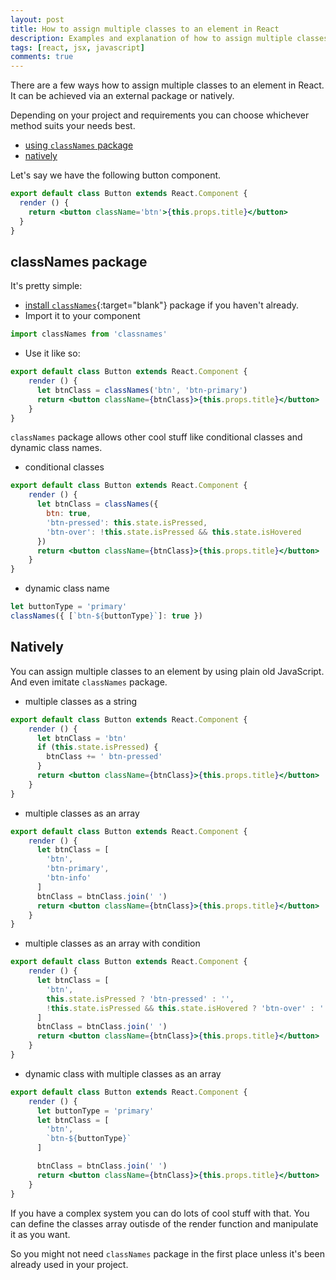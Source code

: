 ```yaml
---
layout: post
title: How to assign multiple classes to an element in React
description: Examples and explanation of how to assign multiple classes to an element in React
tags: [react, jsx, javascript]
comments: true
---
```


There are a few ways how to assign multiple classes to an element in React. It can be achieved via an external package or natively.

Depending on your project and requirements you can choose whichever method suits your needs best.

* [using `classNames` package](#classnames-package)
* [natively](#natively)

Let's say we have the following button component.

```jsx
export default class Button extends React.Component {
  render () {
    return <button className='btn'>{this.props.title}</button>
  }
}
```

## classNames package
It's pretty simple:
* [install `classNames`](https://github.com/JedWatson/classnames#classnames){:target="blank"} package if you haven't already.
* Import it to your component
```javascript
import classNames from 'classnames'
```
* Use it like so:
```jsx
export default class Button extends React.Component {
    render () {
      let btnClass = classNames('btn', 'btn-primary')
      return <button className={btnClass}>{this.props.title}</button>
    }
}
```

`classNames` package allows other cool stuff like conditional classes and dynamic class names.
* conditional classes
```jsx
export default class Button extends React.Component {
    render () {
      let btnClass = classNames({
        btn: true,
        'btn-pressed': this.state.isPressed,
        'btn-over': !this.state.isPressed && this.state.isHovered
      })
      return <button className={btnClass}>{this.props.title}</button>
    }
}
```
* dynamic class name
```jsx
let buttonType = 'primary'
classNames({ [`btn-${buttonType}`]: true })
```

## Natively
You can assign multiple classes to an element by using plain old JavaScript. And even imitate `classNames` package.

* multiple classes as a string
```jsx
export default class Button extends React.Component {
    render () {
      let btnClass = 'btn'
      if (this.state.isPressed) {
        btnClass += ' btn-pressed'
      }
      return <button className={btnClass}>{this.props.title}</button>
    }
}
```
* multiple classes as an array
```jsx
export default class Button extends React.Component {
    render () {
      let btnClass = [
        'btn',
        'btn-primary',
        'btn-info'
      ]
      btnClass = btnClass.join(' ')
      return <button className={btnClass}>{this.props.title}</button>
    }
}
```
* multiple classes as an array with condition
```jsx
export default class Button extends React.Component {
    render () {
      let btnClass = [
        'btn',
        this.state.isPressed ? 'btn-pressed' : '',
        !this.state.isPressed && this.state.isHovered ? 'btn-over' : ''
      ]
      btnClass = btnClass.join(' ')
      return <button className={btnClass}>{this.props.title}</button>
    }
}
```
* dynamic class with multiple classes as an array
```jsx
export default class Button extends React.Component {
    render () {
      let buttonType = 'primary'
      let btnClass = [
        'btn',
        `btn-${buttonType}`
      ]

      btnClass = btnClass.join(' ')
      return <button className={btnClass}>{this.props.title}</button>
    }
}
```

If you have a complex system you can do lots of cool stuff with that. You can define the classes array outisde of the render function and manipulate it as you want.

So you might not need `classNames` package in the first place unless it's been already used in your project.


